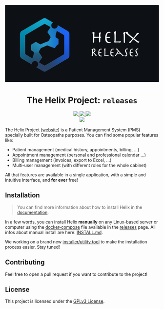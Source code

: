 <div align="center">
    <img src="https://github.com/helix-medical/.github/blob/main/assets/helix-banner-releases.png?raw=true" />
    <h1>The Helix Project: <code>releases</code></h1>
    <div>
    <a href="https://hub.docker.com/r/xavier2p/helix-client">
        <img src="https://img.shields.io/docker/v/xavier2p/helix-client?label=image%20version&style=for-the-badge&logo=docker" />
    </a>
    <a href="https://hub.docker.com/r/xavier2p/helix-server">
        <img src="https://img.shields.io/docker/v/xavier2p/helix-server?label=server%20version&style=for-the-badge&logo=docker" />
    </a>
    <a href="https://hub.docker.com/r/xavier2p/helix-db">
        <img src="https://img.shields.io/docker/v/xavier2p/helix-db?label=database%20version&style=for-the-badge&logo=docker" />
    </a>
    </div>
    <div>
    <a href="https://github.com/helix-medical/releases/releases">
        <img src="https://img.shields.io/github/v/release/helix-medical/releases?style=for-the-badge&label=latest&logo=github&color=green" />
    </a>
    </div>
</div>

<!-- Concept -->
The Helix Project ([website](https://helix-medical.github.io)) is a Patient Management System (PMS) specially built for Osteopaths purposes. You can find some popular features like:

+ Patient management (medical history, appointments, billing, ...)
+ Appointment management (personal and professional calendar ...)
+ Billing management (invoices, export to Excel, ...)
+ Multi-user management (with different roles for the whole cabinet)

All that features are available in a single application, with a simple and intuitive interface, and **for ever** free!

## Installation

> You can find more information about how to install Helix in the [documentation](https://helix-medical.github.io/docs/getting-started/index.html).

In a few words, you can install Helix **manually** on any Linux-based server or computer using the [docker-compose](https://github.com/helix-medical/releases/blob/main/docker-compose.yml) file available in the [releases](https://github.com/helix-medical/releases/) page.
All infos about manual install are here: [INSTALL.md](https://github.com/helix-medical/releases/blob/main/INSTALL.md).

We working on a brand new [installer/utility tool](https://github.com/helix-medical/lx-tool) to make the installation process easier. Stay tuned!

## Contributing

Feel free to open a pull request if you want to contribute to the project!

## License

This project is licensed under the [GPLv3 License](https://github.com/helix-medical/client/blob/main/LICENSE).
